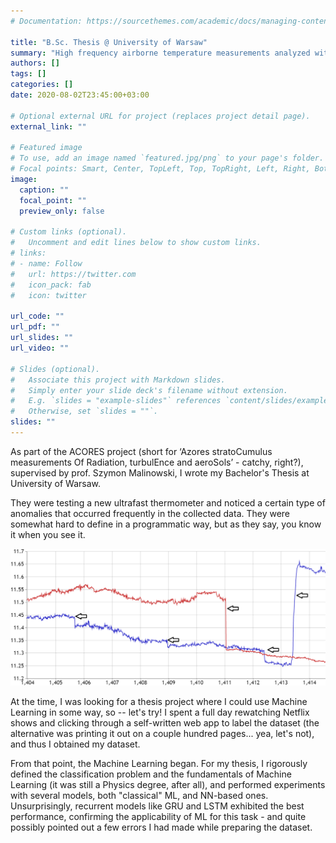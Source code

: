 ```yaml
---
# Documentation: https://sourcethemes.com/academic/docs/managing-content/

title: "B.Sc. Thesis @ University of Warsaw"
summary: "High frequency airborne temperature measurements analyzed with AI techniques"
authors: []
tags: []
categories: []
date: 2020-08-02T23:45:00+03:00

# Optional external URL for project (replaces project detail page).
external_link: ""

# Featured image
# To use, add an image named `featured.jpg/png` to your page's folder.
# Focal points: Smart, Center, TopLeft, Top, TopRight, Left, Right, BottomLeft, Bottom, BottomRight.
image:
  caption: ""
  focal_point: ""
  preview_only: false

# Custom links (optional).
#   Uncomment and edit lines below to show custom links.
# links:
# - name: Follow
#   url: https://twitter.com
#   icon_pack: fab
#   icon: twitter

url_code: ""
url_pdf: ""
url_slides: ""
url_video: ""

# Slides (optional).
#   Associate this project with Markdown slides.
#   Simply enter your slide deck's filename without extension.
#   E.g. `slides = "example-slides"` references `content/slides/example-slides.md`.
#   Otherwise, set `slides = ""`.
slides: ""
---
```


As part of the ACORES project (short for ‘Azores stratoCumulus measurements Of Radiation, turbulEnce and aeroSols’ - catchy, right?), supervised by prof. Szymon Malinowski, I wrote my Bachelor's Thesis at University of Warsaw.

They were testing a new ultrafast thermometer and noticed a certain type of anomalies that occurred frequently in the collected data. They were somewhat hard to define in a programmatic way, but as they say, you know it when you see it.

![A graph with several sudden jumps marked with arrows](jump.png "Weeeeee!")
<!-- <sub><sup>An example of one of the types of jumps in the dataset.</sup></sub> -->

At the time, I was looking for a thesis project where I could use Machine Learning in some way, so -- let's try! I spent a full day rewatching Netflix shows and clicking through a self-written web app to label the dataset (the alternative was printing it out on a couple hundred pages... yea, let's not), and thus I obtained my dataset.

From that point, the Machine Learning began. For my thesis, I rigorously defined the classification problem and the fundamentals of Machine Learning (it was still a Physics degree, after all), and performed experiments with several models, both "classical" ML, and NN-based ones. Unsurprisingly, recurrent models like GRU and LSTM exhibited the best performance, confirming the applicability of ML for this task - and quite possibly pointed out a few errors I had made while preparing the dataset.